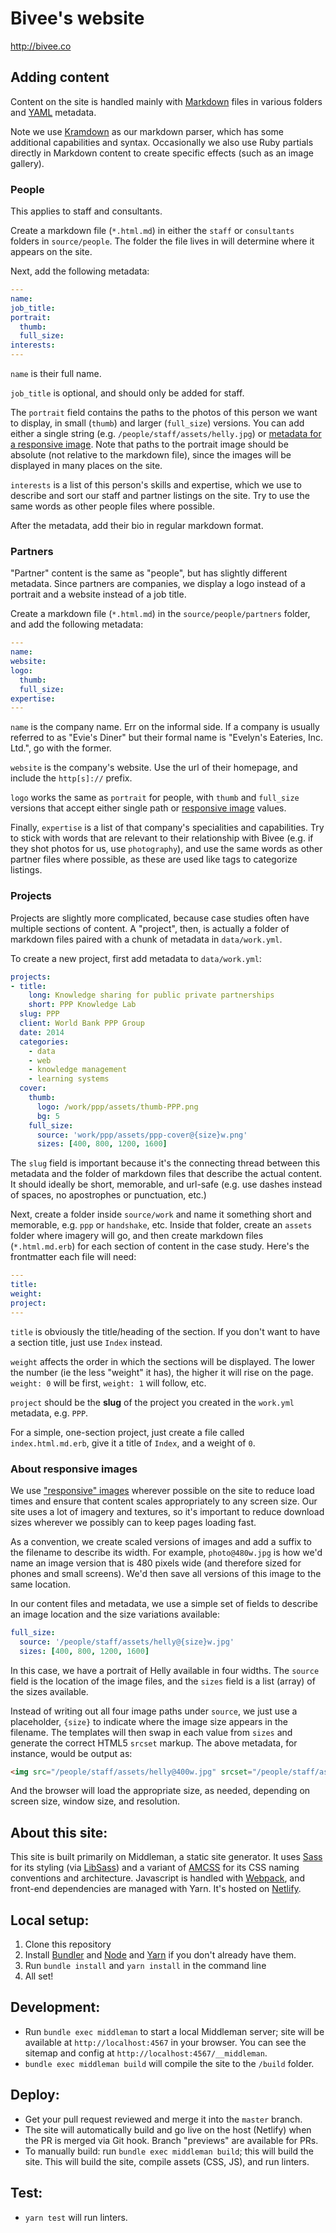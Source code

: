 # Bivee's website
http://bivee.co

## Adding content

Content on the site is handled mainly with [Markdown](https://daringfireball.net/projects/markdown/) files in various folders and [YAML](https://en.wikipedia.org/wiki/YAML) metadata.

Note we use [Kramdown](https://kramdown.gettalong.org/syntax.html) as our markdown parser, which has some additional capabilities and syntax. Occasionally we also use Ruby partials directly in Markdown content to create specific effects (such as an image gallery).

### People

This applies to staff and consultants.

Create a markdown file (`*.html.md`) in either the `staff` or `consultants` folders in `source/people`. The folder the file lives in will determine where it appears on the site.

Next, add the following metadata:

````yml
---
name:
job_title:
portrait:
  thumb:
  full_size:
interests:
---
````

`name` is their full name.

`job_title` is optional, and should only be added for staff.

The `portrait` field contains the paths to the photos of this person we want to display, in small (`thumb`) and larger (`full_size`) versions. You can add either a single string (e.g. `/people/staff/assets/helly.jpg`) or [metadata for a responsive image](#about-responsive-images). Note that paths to the portrait image should be absolute (not relative to the markdown file), since the images will be displayed in many places on the site.

`interests` is a list of this person's skills and expertise, which we use to describe and sort our staff and partner listings on the site. Try to use the same words as other people files where possible.

After the metadata, add their bio in regular markdown format.

### Partners

"Partner" content is the same as "people", but has slightly different metadata. Since partners are companies, we display a logo instead of a portrait and a website instead of a job title.

Create a markdown file (`*.html.md`) in the `source/people/partners` folder, and add the following metadata:

````yml
---
name:
website:
logo:
  thumb:
  full_size:
expertise:
---
````

`name` is the company name. Err on the informal side. If a company is usually referred to as "Evie's Diner" but their formal name is "Evelyn's Eateries, Inc. Ltd.", go with the former.

`website` is the company's website. Use the url of their homepage, and include the `http[s]://` prefix.

`logo` works the same as `portrait` for people, with `thumb` and `full_size` versions that accept either single path or [responsive image](#about-responsive-images) values.

Finally, `expertise` is a list of that company's specialities and capabilities. Try to stick with words that are relevant to their relationship with Bivee (e.g. if they shot photos for us, use `photography`), and use the same words as other partner files where possible, as these are used like tags to categorize listings.

### Projects

Projects are slightly more complicated, because case studies often have multiple sections of content. A "project", then, is actually a folder of markdown files paired with a chunk of metadata in `data/work.yml`.

To create a new project, first add metadata to `data/work.yml`:

````yml
projects:
- title:
    long: Knowledge sharing for public private partnerships
    short: PPP Knowledge Lab
  slug: PPP
  client: World Bank PPP Group
  date: 2014
  categories:
    - data
    - web
    - knowledge management
    - learning systems
  cover:
    thumb:
      logo: /work/ppp/assets/thumb-PPP.png
      bg: 5
    full_size:
      source: 'work/ppp/assets/ppp-cover@{size}w.png'
      sizes: [400, 800, 1200, 1600]
````

The `slug` field is important because it's the connecting thread between this metadata and the folder of markdown files that describe the actual content. It should ideally be short, memorable, and url-safe (e.g. use dashes instead of spaces, no apostrophes or punctuation, etc.)

Next, create a folder inside `source/work` and name it something short and memorable, e.g. `ppp` or `handshake`, etc. Inside that folder, create an `assets` folder where imagery will go, and then create markdown files (`*.html.md.erb`) for each section of content in the case study. Here's the frontmatter each file will need:

````yml
---
title: 
weight: 
project: 
---
````

`title` is obviously the title/heading of the section. If you don't want to have a section title, just use `Index` instead.

`weight` affects the order in which the sections will be displayed. The lower the number (ie the less "weight" it has), the higher it will rise on the page. `weight: 0` will be first, `weight: 1` will follow, etc.

`project` should be the **slug** of the project you created in the `work.yml` metadata, e.g. `PPP`.

For a simple, one-section project, just create a file called `index.html.md.erb`, give it a title of `Index`, and a weight of `0`.

### About responsive images

We use ["responsive" images](https://developer.mozilla.org/en-US/docs/Learn/HTML/Multimedia_and_embedding/Responsive_images) wherever possible on the site to reduce load times and ensure that content scales appropriately to any screen size. Our site uses a lot of imagery and textures, so it's important to reduce download sizes wherever we possibly can to keep pages loading fast.

As a convention, we create scaled versions of images and add a suffix to the filename to describe its width. For example, `photo@480w.jpg` is how we'd name an image version that is 480 pixels wide (and therefore sized for phones and small screens). We'd then save all versions of this image to the same location.

In our content files and metadata, we use a simple set of fields to describe an image location and the size variations available:

````yml
full_size:
  source: '/people/staff/assets/helly@{size}w.jpg'
  sizes: [400, 800, 1200, 1600]
````

In this case, we have a portrait of Helly available in four widths. The `source` field is the location of the image files, and the `sizes` field is a list (array) of the sizes available.

Instead of writing out all four image paths under `source`, we just use a placeholder, `{size}` to indicate where the image size appears in the filename. The templates will then swap in each value from `sizes` and generate the correct HTML5 `srcset` markup. The above metadata, for instance, would be output as:

````html
<img src="/people/staff/assets/helly@400w.jpg" srcset="/people/staff/assets/helly@800w.jpg 800w, /people/staff/assets/helly@1200w.jpg 1200w, /people/staff/assets/helly@1600w.jpg 1600w" alt="Helly Stoyanova">
````

And the browser will load the appropriate size, as needed, depending on screen size, window size, and resolution.

## About this site:

This site is built primarily on Middleman, a static site generator. It uses [Sass](http://sass-lang.com) for its styling (via [LibSass](https://github.com/sass/sassc-ruby)) and a variant of [AMCSS](https://amcss.github.io) for its CSS naming conventions and architecture. Javascript is handled with [Webpack](https://webpack.js.org), and front-end dependencies are managed with Yarn. It's hosted on [Netlify](http://netlify.com).

## Local setup:

1. Clone this repository
2. Install [Bundler](http://bundler.io) and [Node](https://nodejs.org/en/) and [Yarn](http://yarnpkg.com) if you don't already have them.
3. Run `bundle install` and `yarn install` in the command line
4. All set!

## Development:

- Run `bundle exec middleman` to start a local Middleman server; site will be available at `http://localhost:4567` in your browser. You can see the sitemap and config at `http://localhost:4567/__middleman`.
- `bundle exec middleman build` will compile the site to the `/build` folder.

## Deploy:

- Get your pull request reviewed and merge it into the `master` branch.
- The site will automatically build and go live on the host (Netlify) when the PR is merged via Git hook. Branch "previews" are available for PRs.
- To manually build: run `bundle exec middleman build`; this will build the site. This will build the site, compile assets (CSS, JS), and run linters.

## Test:

- `yarn test` will run linters.

